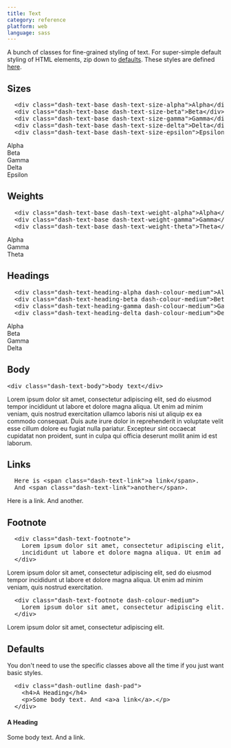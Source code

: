```yaml
---
title: Text
category: reference
platform: web
language: sass
---
```


<p>
  A bunch of classes for fine-grained styling of text. For super-simple default styling of HTML
  elements, zip down to <a href="/reference/text/#defaults">defaults</a>. These styles are defined
  <a href="https://github.com/dashaudio/components/blob/v{{version}}/components/common/text.scss">here</a>.
</p>

<h2 id="sizes">Sizes</h2>

<pre class="dash-text-size-alpha">
  &lt;div class=&quot;dash-text-base dash-text-size-alpha&quot;&gt;Alpha&lt;/div&gt;
  &lt;div class=&quot;dash-text-base dash-text-size-beta&quot;&gt;Beta&lt;/div&gt;
  &lt;div class=&quot;dash-text-base dash-text-size-gamma&quot;&gt;Gamma&lt;/div&gt;
  &lt;div class=&quot;dash-text-base dash-text-size-delta&quot;&gt;Delta&lt;/div&gt;
  &lt;div class=&quot;dash-text-base dash-text-size-epsilon&quot;&gt;Epsilon&lt;/div&gt;</pre>

<div class="dash-text-base dash-text-size-alpha">Alpha</div>
<div class="dash-text-base dash-text-size-beta">Beta</div>
<div class="dash-text-base dash-text-size-gamma">Gamma</div>
<div class="dash-text-base dash-text-size-delta">Delta</div>
<div class="dash-text-base dash-text-size-epsilon">Epsilon</div>

<h2 id="weights">Weights</h2>

<pre class="dash-text-size-alpha">
  &lt;div class=&quot;dash-text-base dash-text-weight-alpha&quot;&gt;Alpha&lt;/div&gt;
  &lt;div class=&quot;dash-text-base dash-text-weight-gamma&quot;&gt;Gamma&lt;/div&gt;
  &lt;div class=&quot;dash-text-base dash-text-weight-theta&quot;&gt;Theta&lt;/div&gt;</pre>

<div class="dash-text-base dash-text-weight-alpha">Alpha</div>
<div class="dash-text-base dash-text-weight-gamma">Gamma</div>
<div class="dash-text-base dash-text-weight-theta">Theta</div>

<h2 id="headings">Headings</h2>

<pre class="dash-text-size-alpha">
  &lt;div class=&quot;dash-text-heading-alpha dash-colour-medium&quot;&gt;Alpha&lt;/div&gt;
  &lt;div class=&quot;dash-text-heading-beta dash-colour-medium&quot;&gt;Beta&lt;/div&gt;
  &lt;div class=&quot;dash-text-heading-gamma dash-colour-medium&quot;&gt;Gamma&lt;/div&gt;
  &lt;div class=&quot;dash-text-heading-delta dash-colour-medium&quot;&gt;Delta&lt;/div&gt;</pre>


<div class="dash-text-heading-alpha dash-colour-medium">Alpha</div>
<div class="dash-text-heading-beta dash-colour-medium">Beta</div>
<div class="dash-text-heading-gamma dash-colour-medium">Gamma</div>
<div class="dash-text-heading-delta dash-colour-medium">Delta</div>

<h2 id="body">Body</h2>

<pre class="dash-text-size-alpha">&lt;div class=&quot;dash-text-body&quot;&gt;body text&lt;/div&gt;</pre>

<div class="dash-text-body">
  Lorem ipsum dolor sit amet, consectetur adipiscing elit, sed do eiusmod tempor
  incididunt ut labore et dolore magna aliqua. Ut enim ad minim veniam, quis nostrud exercitation
  ullamco laboris nisi ut aliquip ex ea commodo consequat. Duis aute irure dolor in reprehenderit
  in voluptate velit esse cillum dolore eu fugiat nulla pariatur. Excepteur sint occaecat
  cupidatat non proident, sunt in culpa qui officia deserunt mollit anim id est laborum.
</div>

<h2 id="links">Links</h2>

<pre class="dash-text-size-alpha">
  Here is &lt;span class=&quot;dash-text-link&quot;&gt;a link&lt;/span&gt;.
  And &lt;span class=&quot;dash-text-link&quot;&gt;another&lt;/span&gt;.</pre>

<div class="dash-text-body">
  Here is <span class="dash-text-link">a link</span>.
  And <span class="dash-text-link">another</span>.
</div>

<h2 id="footnote">Footnote</h2>

<pre class="dash-text-size-alpha">
  &lt;div class=&quot;dash-text-footnote&quot;&gt;
    Lorem ipsum dolor sit amet, consectetur adipiscing elit, sed do eiusmod tempor
    incididunt ut labore et dolore magna aliqua. Ut enim ad minim veniam, quis nostrud exercitation.
  &lt;/div&gt;</pre>

  <div class="dash-text-footnote">
    Lorem ipsum dolor sit amet, consectetur adipiscing elit, sed do eiusmod tempor
    incididunt ut labore et dolore magna aliqua. Ut enim ad minim veniam, quis nostrud exercitation.
  </div>

<pre class="dash-text-size-alpha">
  &lt;div class=&quot;dash-text-footnote dash-colour-medium&quot;&gt;
    Lorem ipsum dolor sit amet, consectetur adipiscing elit.
  &lt;/div&gt;</pre>

  <div class="dash-text-footnote dash-colour-medium">
    Lorem ipsum dolor sit amet, consectetur adipiscing elit.
  </div>

<h2 id="defaults">Defaults</h2>

<p>
  You don't need to use the specific classes above all the time if you just want basic styles.
</p>

<pre class="dash-text-size-alpha">
  &lt;div class=&quot;dash-outline dash-pad&quot;&gt;
    &lt;h4&gt;A Heading&lt;/h4&gt;
    &lt;p&gt;Some body text. And &lt;a&gt;a link&lt;/a&gt;.&lt;/p&gt;
  &lt;/div&gt;</pre>

<div class="dash-outline dash-pad">
  <h4>A Heading</h4>
  <p>Some body text. And <a>a link</a>.</p>
</div>
